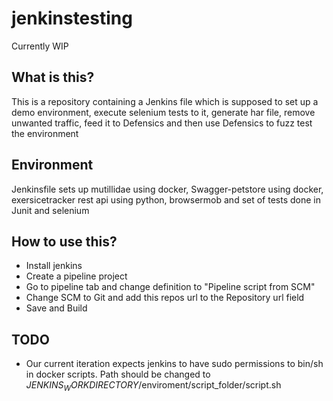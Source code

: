 # jenkinstesting
Currently WIP 
## What is this?
This is a repository containing a Jenkins file which is supposed to set up a demo environment, execute selenium tests to it, generate har file, remove unwanted traffic, feed it to Defensics and then use Defensics to fuzz test the environment

## Environment
Jenkinsfile sets up mutillidae using docker, Swagger-petstore using docker, exersicetracker rest api using python, browsermob and set of tests done in Junit and selenium 

## How to use this?
* Install jenkins
* Create a pipeline project
* Go to pipeline tab and change definition to "Pipeline script from SCM"
* Change SCM to Git and add this repos url to the Repository url field
* Save and Build

## TODO
* Our current iteration expects jenkins to have sudo permissions to bin/sh in docker scripts. Path should be changed to $JENKINS_WORKDIRECTORY$/enviroment/script_folder/script.sh





